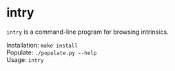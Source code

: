# intry

`intry` is a command-line program for browsing intrinsics.

Installation: `make install`<br>
Populate: `./populate.py --help`<br>
Usage: `intry`
